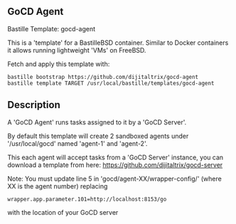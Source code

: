 ## GoCD Agent
Bastille Template: gocd-agent

This is a 'template' for a BastilleBSD container.
Similar to Docker containers it allows running lightweight 'VMs' on FreeBSD.

Fetch and apply this template with:

```shell
bastille bootstrap https://github.com/dijitaltrix/gocd-agent
bastille template TARGET /usr/local/bastille/templates/gocd-agent
```

## Description
A 'GoCD Agent' runs tasks assigned to it by a 'GoCD Server'.

By default this template will create 2 sandboxed agents under '/usr/local/gocd' named 'agent-1' and 'agent-2'.

This each agent will accept tasks from a 'GoCD Server' instance, you can download a template from here: 
https://github.com/dijitaltrix/gocd-server

Note: You must update line 5 in 'gocd/agent-XX/wrapper-config/' (where XX is the agent number) replacing
```shell
wrapper.app.parameter.101=http://localhost:8153/go
```
with the location of your GoCD server
